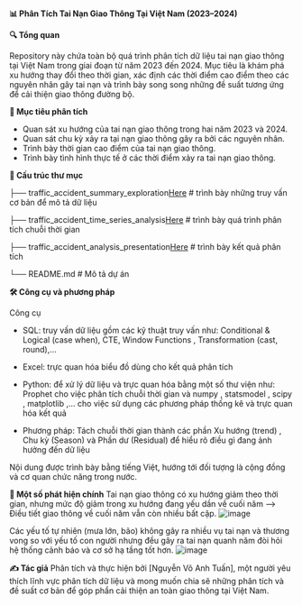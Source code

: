 **📊 Phân Tích Tai Nạn Giao Thông Tại Việt Nam (2023–2024)**

**🔍 Tổng quan**

Repository này chứa toàn bộ quá trình phân tích dữ liệu tai nạn giao thông tại Việt Nam trong giai đoạn từ năm 2023 đến 2024. 
Mục tiêu là khám phá xu hướng thay đổi theo thời gian, xác định các thời điểm cao điểm theo các nguyên nhân gây tai nạn và trình bày song song những đề suất tương ứng để cải thiện giao thông đường bộ.

**🎯 Mục tiêu phân tích**
- Quan sát xu hướng của tai nạn giao thông trong hai năm 2023 và 2024.
- Quan sát chu kỳ xảy ra tại nạn giao thông gây ra bởi các nguyên nhân.
- Trình bày thời gian cao điểm của tai nạn giao thông.
- Trình bày tình hình thực tế ở các thời điểm xảy ra tai nạn giao thông.


**📁 Cấu trúc thư mục**

├── traffic_accident_summary_exploration[Here](#traffic-accident-summary-exploration)              # trình bày những truy vấn cơ bản để mô tả dữ liệu

├── traffic_accident_time_series_analysis[Here](#traffic_accident_time_series_analysis)            # trình bày quá trình phân tích chuỗi thời gian

├── traffic_accident_analysis_presentation[Here](#traffic_accident_analysis_presentation)          # trình bày kết quả phân tích 

└── README.md                                                                                      # Mô tả dự án

**🛠 Công cụ và phương pháp**

Công cụ
- SQL: truy vấn dữ liệu gồm các kỹ thuật truy vấn như: Conditional & Logical (case when), CTE, Window Functions , Transformation (cast, round),...
- Excel: trực quan hóa biểu đồ dùng cho kết quả phân tích
- Python:  để xử lý dữ liệu và trực quan hóa bằng một số thư viện như: Prophet cho việc phân tích chuỗi thời gian và numpy , statsmodel , scipy , matplotlib ,... cho việc sử dụng các phương pháp thống kê và trực quan hóa kết quả

- Phương pháp: Tách chuỗi thời gian thành các phần Xu hướng (trend) , Chu kỳ (Season) và Phần dư (Residual) để hiểu rõ điều gì đang ảnh hưởng đến dữ liệu

Nội dung được trình bày bằng tiếng Việt, hướng tới đối tượng là cộng đồng và cơ quan chức năng trong nước.

**📌 Một số phát hiện chính**
Tai nạn giao thông có xu hướng giảm theo thời gian, nhưng mức độ giảm trong xu hướng đang yếu dần về cuối năm --> Điều tiết giao thông về cuối năm vẫn còn nhiều bất cập.
![image](https://github.com/user-attachments/assets/6f47726f-0b47-4259-9ed3-5529ca3734f1)


Các yếu tố tự nhiên (mưa lớn, bão) không gây ra nhiều vụ tai nạn và thương vong so với yếu tố con người nhưng đều gây ra tai nạn quanh năm đòi hỏi hệ thống cảnh báo và cơ sở hạ tầng tốt hơn.
![image](https://github.com/user-attachments/assets/ba41efdd-b084-4e3f-a239-947a2c62cb76)


**✍️ Tác giả**
Phân tích và thực hiện bởi [Nguyễn Võ Anh Tuấn], một người yêu thích lĩnh vực phân tích dữ liệu và mong muốn chia sẽ những phân tích và đề suất cơ bản để góp phẩn cải thiện an toàn giao thông tại Việt Nam.
